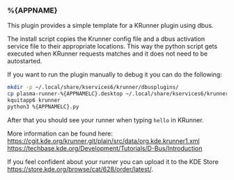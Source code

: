 ### %{APPNAME}

This plugin provides a simple template for a KRunner plugin using dbus.

The install script copies the Krunner config file and a dbus activation service file
to their appropriate locations.
This way the python script gets executed when KRunner
requests matches and it does not need to be autostarted.

If you want to run the plugin manually to debug it you can do the following:  
```bash
mkdir -p ~/.local/share/kservices6/krunner/dbusplugins/
cp plasma-runner-%{APPNAMELC}.desktop ~/.local/share/kservices6/krunner/dbusplugins/
kquitapp6 krunner
python3 %{APPNAMELC}.py
```

After that you should see your runner when typing `hello` in KRunner.

More information can be found here:  
https://cgit.kde.org/krunner.git/plain/src/data/org.kde.krunner1.xml  
https://techbase.kde.org/Development/Tutorials/D-Bus/Introduction


If you feel confident about your runner you can upload it to the KDE Store
https://store.kde.org/browse/cat/628/order/latest/.
